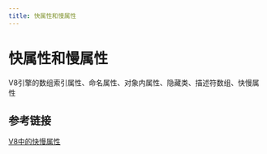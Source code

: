 ```yaml
---
title: 快属性和慢属性
---
```


# 快属性和慢属性

V8引擎的数组索引属性、命名属性、对象内属性、隐藏类、描述符数组、快慢属性

## 参考链接

[V8中的快慢属性](https://www.cnblogs.com/all-smile/p/16597681.html)
